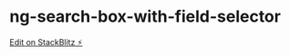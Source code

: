 # ng-search-box-with-field-selector

[Edit on StackBlitz ⚡️](https://stackblitz.com/edit/angular-5h6jd2-ydfvks)